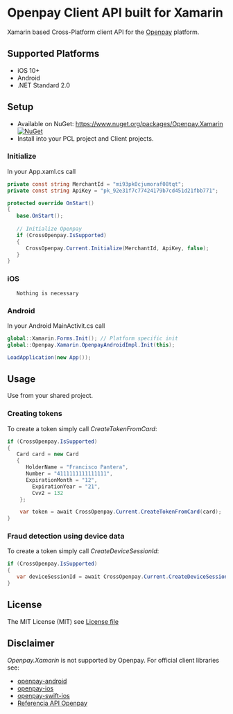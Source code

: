 # Openpay Client API built for Xamarin

Xamarin based Cross-Platform client API for the [Openpay](https://www.openpay.mx/) platform.

## Supported Platforms
* iOS 10+
* Android
* .NET Standard 2.0

## Setup
* Available on NuGet: https://www.nuget.org/packages/Openpay.Xamarin [![NuGet](https://img.shields.io/nuget/v/Openpay.Xamarin.svg?label=NuGet)](https://www.nuget.org/packages/Openpay.Xamarin/)
* Install into your PCL project and Client projects.

### Initialize
In your App.xaml.cs call

```csharp
private const string MerchantId = "mi93pk0cjumoraf08tqt";
private const string ApiKey = "pk_92e31f7c77424179b7cd451d21fbb771";

protected override OnStart()
{
   base.OnStart();
  
   // Initialize Openpay
   if (CrossOpenpay.IsSupported)
   {
      CrossOpenpay.Current.Initialize(MerchantId, ApiKey, false);
   }
}
```

### iOS
```
   Nothing is necessary
```

### Android
In your Android MainActivit.cs call

```csharp
global::Xamarin.Forms.Init(); // Platform specific init
global::Openpay.Xamarin.OpenpayAndroidImpl.Init(this);

LoadApplication(new App());
```

## Usage
Use from your shared project.
### Creating tokens
To create a token simply call *CreateTokenFromCard*:

```csharp
if (CrossOpenpay.IsSupported)
{
   Card card = new Card
   {
      HolderName = "Francisco Pantera",
      Number = "4111111111111111",
      ExpirationMonth = "12",
        ExpirationYear = "21",
        Cvv2 = 132
    };

    var token = await CrossOpenpay.Current.CreateTokenFromCard(card);
}
```

### Fraud detection using device data
To create a token simply call *CreateDeviceSessionId*:

```csharp
if (CrossOpenpay.IsSupported)
{
   var deviceSessionId = await CrossOpenpay.Current.CreateDeviceSessionId();
}
```

## License
The MIT License (MIT) see [License file](LICENSE)

## Disclaimer
*Openpay.Xamarin* is not supported by Openpay. For official client libraries see:
* [openpay-android](https://github.com/open-pay/openpay-android)
* [openpay-ios](https://github.com/open-pay/openpay-ios)
* [openpay-swift-ios](https://github.com/open-pay/openpay-swift-ios)
* [Referencia API Openpay](https://www.openpay.mx/docs/api/)
